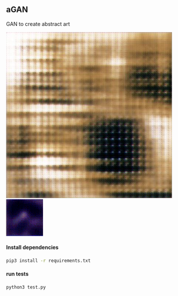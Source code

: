 ## aGAN
GAN to create abstract art

![demo](./test.jpg)
![demo](./out.gif)

#### Install dependencies

```bash
pip3 install -r requirements.txt
```

#### run tests

```bash
python3 test.py

```
